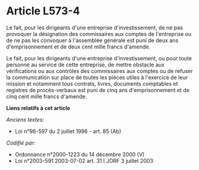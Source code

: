 # Article L573-4

Le fait, pour les dirigeants d'une entreprise d'investissement, de ne pas provoquer la désignation des commissaires aux
comptes de l'entreprise ou de ne pas les convoquer à l'assemblée générale est puni de deux ans d'emprisonnement et de deux
cent mille francs d'amende.

Le fait, pour les dirigeants d'une entreprise d'investissement, ou pour toute personne au service de cette entreprise, de
mettre obstacle aux vérifications ou aux contrôles des commissaires aux comptes ou de refuser la communication sur place de
toutes les pièces utiles à l'exercice de leur mission et notamment tous contrats, livres, documents comptables et registres
de procès-verbaux est puni de cinq ans d'emprisonnement et de cinq cent mille francs d'amende.

**Liens relatifs à cet article**

_Anciens textes_:

  - Loi n°96-597 du 2 juillet 1996 - art. 85 (Ab)

_Codifié par_:

  - Ordonnance n°2000-1223 du 14 décembre 2000 (V)
  - Loi n°2003-591 2003-07-02 art. 31 I JORF 3 juillet 2003
